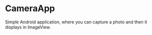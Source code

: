# CameraApp
Simple Android application, where you can capture a photo and then it displays in ImageView.
